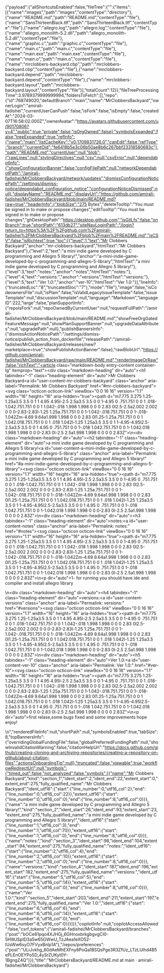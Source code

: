 {"payload":{"allShortcutsEnabled":false,"fileTree":{"":{"items":[{"name":"images","path":"images","contentType":"directory"},{"name":"README.md","path":"README.md","contentType":"file"},{"name":"SansThirteenBlack.ttf","path":"SansThirteenBlack.ttf","contentType":"file"},{"name":"allegro.log","path":"allegro.log","contentType":"file"},{"name":"allegro_monolith-5.2.dll","path":"allegro_monolith-5.2.dll","contentType":"file"},{"name":"graphic.c","path":"graphic.c","contentType":"file"},{"name":"main.c","path":"main.c","contentType":"file"},{"name":"main.exe","path":"main.exe","contentType":"file"},{"name":"main.o","path":"main.o","contentType":"file"},{"name":"mrclobbers-backyard.cbp","path":"mrclobbers-backyard.cbp","contentType":"file"},{"name":"mrclobbers-backyard.depend","path":"mrclobbers-backyard.depend","contentType":"file"},{"name":"mrclobbers-backyard.layout","path":"mrclobbers-backyard.layout","contentType":"file"}],"totalCount":12}},"fileTreeProcessingTime":3.9789379999999994,"foldersToFetch":[],"repo":{"id":768749020,"defaultBranch":"main","name":"MrClobbersBackyard","ownerLogin":"amirali-fadishei","currentUserCanPush":false,"isFork":false,"isEmpty":false,"createdAt":"2024-03-07T16:58:02.000Z","ownerAvatar":"https://avatars.githubusercontent.com/u/90170806?v=4","public":true,"private":false,"isOrgOwned":false},"symbolsExpanded":false,"treeExpanded":true,"refInfo":{"name":"main","listCacheKey":"v0:1709831726.0","canEdit":false,"refType":"branch","currentOid":"fe6418b5e3c06b50ae8b6c267bbf23318580683c"},"path":"README.md","currentUser":null,"blob":{"rawLines":null,"stylingDirectives":null,"csv":null,"csvError":null,"dependabotInfo":{"showConfigurationBanner":false,"configFilePath":null,"networkDependabotPath":"/amirali-fadishei/MrClobbersBackyard/network/updates","dismissConfigurationNoticePath":"/settings/dismiss-notice/dependabot_configuration_notice","configurationNoticeDismissed":null},"displayName":"README.md","displayUrl":"https://github.com/amirali-fadishei/MrClobbersBackyard/blob/main/README.md?raw=true","headerInfo":{"blobSize":"275 Bytes","deleteTooltip":"You must be signed in to make or propose changes","editTooltip":"You must be signed in to make or propose changes","ghDesktopPath":"https://desktop.github.com","isGitLfs":false,"onBranch":true,"shortPath":"613db27","siteNavLoginPath":"/login?return_to=https%3A%2F%2Fgithub.com%2Famirali-fadishei%2FMrClobbersBackyard%2Fblob%2Fmain%2FREADME.md","isCSV":false,"isRichtext":true,"toc":[{"level":1,"text":"Mr Clobbers Backyard","anchor":"mr-clobbers-backyard","htmlText":"Mr Clobbers Backyard"},{"level":2,"text":"a mini indie game developed by C programming and Allegro 5 library!","anchor":"a-mini-indie-game-developed-by-c-programming-and-allegro-5-library","htmlText":"a mini indie game developed by C programming and Allegro 5 library!"},{"level":3,"text":"notes:","anchor":"notes","htmlText":"notes:"},{"level":4,"text":"versions:","anchor":"versions","htmlText":"versions:"},{"level":5,"text":"Ver 1.0:","anchor":"ver-10","htmlText":"Ver 1.0:"}],"lineInfo":{"truncatedLoc":"8","truncatedSloc":"7"},"mode":"file"},"image":false,"isCodeownersFile":null,"isPlain":false,"isValidLegacyIssueTemplate":false,"issueTemplate":null,"discussionTemplate":null,"language":"Markdown","languageID":222,"large":false,"planSupportInfo":{"repoIsFork":null,"repoOwnedByCurrentUser":null,"requestFullPath":"/amirali-fadishei/MrClobbersBackyard/blob/main/README.md","showFreeOrgGatedFeatureMessage":null,"showPlanSupportBanner":null,"upgradeDataAttributes":null,"upgradePath":null},"publishBannersInfo":{"dismissActionNoticePath":"/settings/dismiss-notice/publish_action_from_dockerfile","releasePath":"/amirali-fadishei/MrClobbersBackyard/releases/new?marketplace=true","showPublishActionBanner":false},"rawBlobUrl":"https://github.com/amirali-fadishei/MrClobbersBackyard/raw/main/README.md","renderImageOrRaw":false,"richText":"<article class=\"markdown-body entry-content container-lg\" itemprop=\"text\"><div class=\"markdown-heading\" dir=\"auto\"><h1 tabindex=\"-1\" class=\"heading-element\" dir=\"auto\">Mr Clobbers Backyard</h1><a id=\"user-content-mr-clobbers-backyard\" class=\"anchor\" aria-label=\"Permalink: Mr Clobbers Backyard\" href=\"#mr-clobbers-backyard\"><svg class=\"octicon octicon-link\" viewBox=\"0 0 16 16\" version=\"1.1\" width=\"16\" height=\"16\" aria-hidden=\"true\"><path d=\"m7.775 3.275 1.25-1.25a3.5 3.5 0 1 1 4.95 4.95l-2.5 2.5a3.5 3.5 0 0 1-4.95 0 .751.751 0 0 1 .018-1.042.751.751 0 0 1 1.042-.018 1.998 1.998 0 0 0 2.83 0l2.5-2.5a2.002 2.002 0 0 0-2.83-2.83l-1.25 1.25a.751.751 0 0 1-1.042-.018.751.751 0 0 1-.018-1.042Zm-4.69 9.64a1.998 1.998 0 0 0 2.83 0l1.25-1.25a.751.751 0 0 1 1.042.018.751.751 0 0 1 .018 1.042l-1.25 1.25a3.5 3.5 0 1 1-4.95-4.95l2.5-2.5a3.5 3.5 0 0 1 4.95 0 .751.751 0 0 1-.018 1.042.751.751 0 0 1-1.042.018 1.998 1.998 0 0 0-2.83 0l-2.5 2.5a1.998 1.998 0 0 0 0 2.83Z\"></path></svg></a></div>\n<div class=\"markdown-heading\" dir=\"auto\"><h2 tabindex=\"-1\" class=\"heading-element\" dir=\"auto\">a mini indie game developed by C programming and Allegro 5 library!</h2><a id=\"user-content-a-mini-indie-game-developed-by-c-programming-and-allegro-5-library\" class=\"anchor\" aria-label=\"Permalink: a mini indie game developed by C programming and Allegro 5 library!\" href=\"#a-mini-indie-game-developed-by-c-programming-and-allegro-5-library\"><svg class=\"octicon octicon-link\" viewBox=\"0 0 16 16\" version=\"1.1\" width=\"16\" height=\"16\" aria-hidden=\"true\"><path d=\"m7.775 3.275 1.25-1.25a3.5 3.5 0 1 1 4.95 4.95l-2.5 2.5a3.5 3.5 0 0 1-4.95 0 .751.751 0 0 1 .018-1.042.751.751 0 0 1 1.042-.018 1.998 1.998 0 0 0 2.83 0l2.5-2.5a2.002 2.002 0 0 0-2.83-2.83l-1.25 1.25a.751.751 0 0 1-1.042-.018.751.751 0 0 1-.018-1.042Zm-4.69 9.64a1.998 1.998 0 0 0 2.83 0l1.25-1.25a.751.751 0 0 1 1.042.018.751.751 0 0 1 .018 1.042l-1.25 1.25a3.5 3.5 0 1 1-4.95-4.95l2.5-2.5a3.5 3.5 0 0 1 4.95 0 .751.751 0 0 1-.018 1.042.751.751 0 0 1-1.042.018 1.998 1.998 0 0 0-2.83 0l-2.5 2.5a1.998 1.998 0 0 0 0 2.83Z\"></path></svg></a></div>\n<div class=\"markdown-heading\" dir=\"auto\"><h3 tabindex=\"-1\" class=\"heading-element\" dir=\"auto\">notes:</h3><a id=\"user-content-notes\" class=\"anchor\" aria-label=\"Permalink: notes:\" href=\"#notes\"><svg class=\"octicon octicon-link\" viewBox=\"0 0 16 16\" version=\"1.1\" width=\"16\" height=\"16\" aria-hidden=\"true\"><path d=\"m7.775 3.275 1.25-1.25a3.5 3.5 0 1 1 4.95 4.95l-2.5 2.5a3.5 3.5 0 0 1-4.95 0 .751.751 0 0 1 .018-1.042.751.751 0 0 1 1.042-.018 1.998 1.998 0 0 0 2.83 0l2.5-2.5a2.002 2.002 0 0 0-2.83-2.83l-1.25 1.25a.751.751 0 0 1-1.042-.018.751.751 0 0 1-.018-1.042Zm-4.69 9.64a1.998 1.998 0 0 0 2.83 0l1.25-1.25a.751.751 0 0 1 1.042.018.751.751 0 0 1 .018 1.042l-1.25 1.25a3.5 3.5 0 1 1-4.95-4.95l2.5-2.5a3.5 3.5 0 0 1 4.95 0 .751.751 0 0 1-.018 1.042.751.751 0 0 1-1.042.018 1.998 1.998 0 0 0-2.83 0l-2.5 2.5a1.998 1.998 0 0 0 0 2.83Z\"></path></svg></a></div>\n<p dir=\"auto\">1- for running you should have ide and compiler and install allegro library</p>\n<div class=\"markdown-heading\" dir=\"auto\"><h4 tabindex=\"-1\" class=\"heading-element\" dir=\"auto\">versions:</h4><a id=\"user-content-versions\" class=\"anchor\" aria-label=\"Permalink: versions:\" href=\"#versions\"><svg class=\"octicon octicon-link\" viewBox=\"0 0 16 16\" version=\"1.1\" width=\"16\" height=\"16\" aria-hidden=\"true\"><path d=\"m7.775 3.275 1.25-1.25a3.5 3.5 0 1 1 4.95 4.95l-2.5 2.5a3.5 3.5 0 0 1-4.95 0 .751.751 0 0 1 .018-1.042.751.751 0 0 1 1.042-.018 1.998 1.998 0 0 0 2.83 0l2.5-2.5a2.002 2.002 0 0 0-2.83-2.83l-1.25 1.25a.751.751 0 0 1-1.042-.018.751.751 0 0 1-.018-1.042Zm-4.69 9.64a1.998 1.998 0 0 0 2.83 0l1.25-1.25a.751.751 0 0 1 1.042.018.751.751 0 0 1 .018 1.042l-1.25 1.25a3.5 3.5 0 1 1-4.95-4.95l2.5-2.5a3.5 3.5 0 0 1 4.95 0 .751.751 0 0 1-.018 1.042.751.751 0 0 1-1.042.018 1.998 1.998 0 0 0-2.83 0l-2.5 2.5a1.998 1.998 0 0 0 0 2.83Z\"></path></svg></a></div>\n<div class=\"markdown-heading\" dir=\"auto\"><h5 tabindex=\"-1\" class=\"heading-element\" dir=\"auto\">Ver 1.0:</h5><a id=\"user-content-ver-10\" class=\"anchor\" aria-label=\"Permalink: Ver 1.0:\" href=\"#ver-10\"><svg class=\"octicon octicon-link\" viewBox=\"0 0 16 16\" version=\"1.1\" width=\"16\" height=\"16\" aria-hidden=\"true\"><path d=\"m7.775 3.275 1.25-1.25a3.5 3.5 0 1 1 4.95 4.95l-2.5 2.5a3.5 3.5 0 0 1-4.95 0 .751.751 0 0 1 .018-1.042.751.751 0 0 1 1.042-.018 1.998 1.998 0 0 0 2.83 0l2.5-2.5a2.002 2.002 0 0 0-2.83-2.83l-1.25 1.25a.751.751 0 0 1-1.042-.018.751.751 0 0 1-.018-1.042Zm-4.69 9.64a1.998 1.998 0 0 0 2.83 0l1.25-1.25a.751.751 0 0 1 1.042.018.751.751 0 0 1 .018 1.042l-1.25 1.25a3.5 3.5 0 1 1-4.95-4.95l2.5-2.5a3.5 3.5 0 0 1 4.95 0 .751.751 0 0 1-.018 1.042.751.751 0 0 1-1.042.018 1.998 1.998 0 0 0-2.83 0l-2.5 2.5a1.998 1.998 0 0 0 0 2.83Z\"></path></svg></a></div>\n<p dir=\"auto\">first relase,some bugs fixed and some improvements hope enjoy!</p>\n</article>","renderedFileInfo":null,"shortPath":null,"symbolsEnabled":true,"tabSize":8,"topBannersInfo":{"overridingGlobalFundingFile":false,"globalPreferredFundingPath":null,"showInvalidCitationWarning":false,"citationHelpUrl":"https://docs.github.com/github/creating-cloning-and-archiving-repositories/creating-a-repository-on-github/about-citation-files","actionsOnboardingTip":null},"truncated":false,"viewable":true,"workflowRedirectUrl":null,"symbols":{"timed_out":false,"not_analyzed":false,"symbols":[{"name":"Mr Clobbers Backyard","kind":"section_1","ident_start":2,"ident_end":22,"extent_start":0,"extent_end":275,"fully_qualified_name":"Mr Clobbers Backyard","ident_utf16":{"start":{"line_number":0,"utf16_col":2},"end":{"line_number":0,"utf16_col":22}},"extent_utf16":{"start":{"line_number":0,"utf16_col":0},"end":{"line_number":8,"utf16_col":0}}},{"name":"a mini indie game developed by C programming and Allegro 5 library!","kind":"section_2","ident_start":26,"ident_end":93,"extent_start":23,"extent_end":275,"fully_qualified_name":"a mini indie game developed by C programming and Allegro 5 library!","ident_utf16":{"start":{"line_number":1,"utf16_col":3},"end":{"line_number":1,"utf16_col":70}},"extent_utf16":{"start":{"line_number":1,"utf16_col":0},"end":{"line_number":8,"utf16_col":0}}},{"name":"notes:","kind":"section_3","ident_start":98,"ident_end":104,"extent_start":94,"extent_end":275,"fully_qualified_name":"notes:","ident_utf16":{"start":{"line_number":2,"utf16_col":4},"end":{"line_number":2,"utf16_col":10}},"extent_utf16":{"start":{"line_number":2,"utf16_col":0},"end":{"line_number":8,"utf16_col":0}}},{"name":"versions:","kind":"section_4","ident_start":187,"ident_end":196,"extent_start":182,"extent_end":275,"fully_qualified_name":"versions:","ident_utf16":{"start":{"line_number":5,"utf16_col":5},"end":{"line_number":5,"utf16_col":14}},"extent_utf16":{"start":{"line_number":5,"utf16_col":0},"end":{"line_number":8,"utf16_col":0}}},{"name":"Ver 1.0:","kind":"section_5","ident_start":203,"ident_end":211,"extent_start":197,"extent_end":275,"fully_qualified_name":"Ver 1.0:","ident_utf16":{"start":{"line_number":6,"utf16_col":6},"end":{"line_number":6,"utf16_col":14}},"extent_utf16":{"start":{"line_number":6,"utf16_col":0},"end":{"line_number":8,"utf16_col":0}}}]}},"copilotInfo":null,"copilotAccessAllowed":false,"csrf_tokens":{"/amirali-fadishei/MrClobbersBackyard/branches":{"post":"bOCe61pqo4XJHGj_6GHnoxbrkgbgvgCI0-5HWJSpID3a5w65GWwU_TzJAea1eXO52-IUsWw6syO7FVyxBnlp1A"},"/repos/preferences":{"post":"ULiJvkhg_60dAeMhEXFny8PoQa1BSQsPge3R3ZfUz_LTzLUlhd4B5ePLEnOEYPo5D_4ySrZUKyt0Y-1BgngZ4Q"}}},"title":"MrClobbersBackyard/README.md at main · amirali-fadishei/MrClobbersBackyard"}